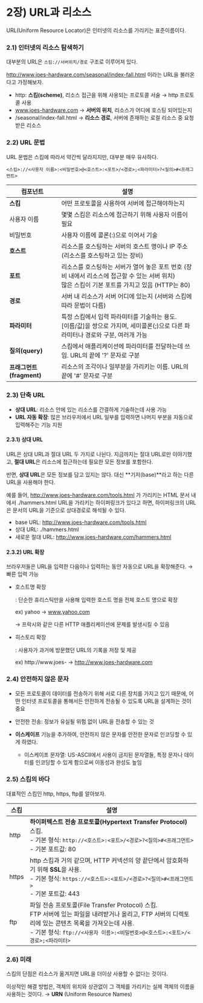 # 2장) URL과 리소스

URL(Uniform Resource Locator)은 인터넷의 리소스를 가리키는 표준이름이다.



### 2.1) 인터넷의 리소스 탐색하기

대부분의 URL은 `스킴://서버위치/경로` 구조로 이루어져 있다.

http://www.joes-hardware.com/seasonal/index-fall.html 이라는 URL을 불러온다고 가정해보자.

- http: **스킴(scheme)**, 리소스 접근을 위해 사용되는 프로토콜 서술 → http 프로토콜 사용
- www.joes-hardware.com → **서버의 위치**, 리소스가 어디에 호스팅 되어있는지
- /seasonal/index-fall.html → **리소스 경로**, 서버에 존재하는 로컬 리소스 중 요청받은 리소스



### 2.2) URL 문법

URL 문법은 스킴에 따라서 약간씩 달라지지만, 대부분 매우 유사하다.

```
<스킴>://<사용자 이름>:<비밀번호>@<호스트>:<포트>/<경로>;<파라미터>?<질의>#<프래그먼트>
```

| 컴포넌트                 | 설명                                                         |
| ------------------------ | ------------------------------------------------------------ |
| **스킴**                 | 어떤 프로토콜을 사용하여 서버에 접근해야하는지               |
| 사용자 이름              | 몇몇 스킴은 리소스에 접근하기 위해 사용자 이름이 필요        |
| 비밀번호                 | 사용자 이름에 콜론(:)으로 이어서 기술                        |
| **호스트**               | 리소스를 호스팅하는 서버의 호스트 명이나 IP 주소 (리소스를 호스팅하고 있는 장비) |
| **포트**                 | 리소스를 호스팅하는 서버가 열어 놓은 포트 번호 (장비 내에서 리소스에 접근할 수 있는 서버 위치) <br />많은 스킴이 기본 포트를 가지고 있음 (HTTP는 80) |
| **경로**                 | 서버 내 리소스가 서버 어디에 있는지 (서버와 스킴에 따라 문법이 다름) |
| **파라미터**             | 특정 스킴에서 입력 파라미터를 기술하는 용도.<br />[이름/값]을 쌍으로 가지며, 세미콜론(;)으로 다른 파라미터나 경로와 구분, 여러개 가능 |
| **질의(query)**          | 스킴에서 애플리케이션에 파라미터를 전달하는데 쓰임. URL의 끝에 '?' 문자로 구분 |
| **프래그먼트(fragment)** | 리소스의 조각이나 일부분을 가리키는 이름. URL의 끝에 '#' 문자로 구분 |



### 2.3) 단축 URL

- **상대 URL**: 리소스 안에 있는 리소스를 간결하게 기술하는데 사용 가능
- **URL 자동 확장**: 많은 브라우저에서 URL 일부를 입력하면 나머지 부분을 자동으로 입력해주는 기능 지원



#### 2.3.1) 상대 URL

URL은 상대 URL과 절대 URL 두 가지로 나뉜다. 지금까지는 절대 URL로만 이야기했고, **절대 URL**은 리소스에 접근하는데 필요한 모든 정보를 포함한다.

반면, **상대 URL**은 모든 정보를 담고 있지는 않다. 대신 **기저(base)**라고 하는 다른 URL을 사용해야 한다.

예를 들어, http://www.joes-hardware.com/tools.html 가 가리키는 HTML 문서 내에서 ./hammers.html URL을 가리키는 하이퍼링크가 있다고 하면, 하이퍼링크의 URL은 문서의 URL을 기준으로 상대경로로 해석될 수 있다.

- base URL: http://www.joes-hardware.com/tools.html
- 상대 URL: ./hammers.html
- 새로운 절대 URL: http://www.joes-hardware.com/hammers.html



#### 2.3.2) URL 확장

브라우저들은 URL을 입력한 다음이나 입력하는 동안 자동으로 URL을 확장해준다. → 빠른 입력 가능

- 호스트명 확장

  : 단순한 휴리스틱만을 사용해 입력한 호스트 명을 전체 호스트 명으로 확장

  ex) yahoo → www.yahoo.com

  → 프락시와 같은 다른 HTTP 애플리케이션에 문제를 발생시킬 수 있음

  

- 히스토리 확장

  : 사용자가 과거에 방문했던 URL의 기록을 저장 및 제공

  ex) http://www.joes- → http://www.joes-hardware.com



### 2.4) 안전하지 않은 문자

- 모든 프로토콜이 데이터를 전송하기 위해 서로 다른 장치를 가지고 있기 때문에, 어떤 인터넷 프로토콜을 통해서든 안전하게 전송될 수 있도록 URL을 설계하는 것이 중요

- 안전한 전송: 정보가 유실될 위험 없이 URL을 전송할 수 있는 것
- **이스케이프** 기능을 추가하여, 안전하지 않은 문자를 안전한 문자로 인코딩할 수 있게 하였다.
  - 이스케이프 문자열: US-ASCII에서 사용이 금지된 문자열들, 특정 문자나 데이터를 인코딩할 수 있게 함으로써 이동성과 완성도 높임



### 2.5) 스킴의 바다

대표적인 스킴인 http, https, ftp를 알아보자.

| 스킴  | 설명                                                         |
| ----- | ------------------------------------------------------------ |
| http  | **하이퍼텍스트 전송 프로토콜(Hypertext Transfer Protocol)** 스킴.<br />- 기본 형식: `http://<호스트>:<포트>/<경로>?<질의>#<프래그먼트>`<br />- 기본 포트값: 80 |
| https | http 스킴과 거의 같으며, HTTP 커넥션의 양 끝단에서 암호화하기 위해 **SSL**을 사용.<br />- 기본 형식: `https://<호스트>:<포트>/<경로>?<질의>#<프래그먼트>`<br />- 기본 포트값: 443 |
| ftp   | 파일 전송 프로토콜(File Transfer Protocol) 스킴. <br />FTP 서버에 있는 파일을 내려받거나 올리고, FTP 서버의 디렉토리에 있는 콘텐츠 목록을 가져오는데 사용.<br />- 기본 형식: `ftp://<사용자 이름>:<비밀번호>@<호스트>:<포트>/<경로>;<파라미터>` |



### 2.6) 미래

스킴의 단점은 리소스가 옮겨지면 URL을 더이상 사용할 수 없다는 것이다.

이상적인 해결 방법은, 객체의 위치와 상관없이 그 객체를 가리키는 실제 객체의 이름을 사용하는 것이다. → **URN** (Uniform Resource Names)